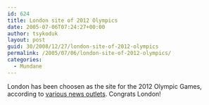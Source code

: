 ```yaml
---
id: 624
title: London site of 2012 Olympics
date: 2005-07-06T07:24:27+00:00
author: tsykoduk
layout: post
guid: 30/2008/12/27/london-site-of-2012-olympics
permalink: /2005/07/06/london-site-of-2012-olympics/
categories:
  - Mundane
---
```

<p>London has been choosen as the site for the 2012 Olympic Games, according to <a href="http://news.google.com/news?ncl=http://news.scotsman.com/latest.cfm%3Fid%3D749722005&#38;hl=en">various news outlets</a>. Congrats London!</p>